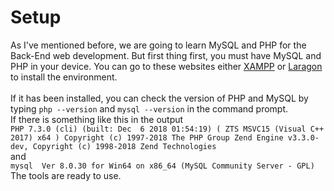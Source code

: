 # Setup
As I've mentioned before, we are going to learn MySQL and PHP for the Back-End web development. But first thing first, you must have MySQL and PHP in your device. You can go to these websites either [XAMPP](https://www.apachefriends.org/) or [Laragon](https://laragon.org/download/index.html) to install the environment.
<br>
<br>
If it has been installed, you can check the version of PHP and MySQL by typing `php --version` and `mysql --version` in the command prompt. 
<br>
If there is something like this in the output
<br>
`PHP 7.3.0 (cli) (built: Dec  6 2018 01:54:19) ( ZTS MSVC15 (Visual C++ 2017) x64 )
Copyright (c) 1997-2018 The PHP Group
Zend Engine v3.3.0-dev, Copyright (c) 1998-2018 Zend Technologies`
<br>
and
<br>
`mysql  Ver 8.0.30 for Win64 on x86_64 (MySQL Community Server - GPL)`
<br>
The tools are ready to use.
